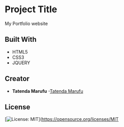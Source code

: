 # Project Title

My Portfolio website

## Built With

- HTML5
- CSS3
- JQUERY

## Creator

- **Tatenda Marufu** -[Tatenda Marufu](https://github.com/tatendamar)

## License

[![License: MIT](https://img.shields.io/badge/License-MIT-yellow.svg)](https://opensource.org/licenses/MIT
